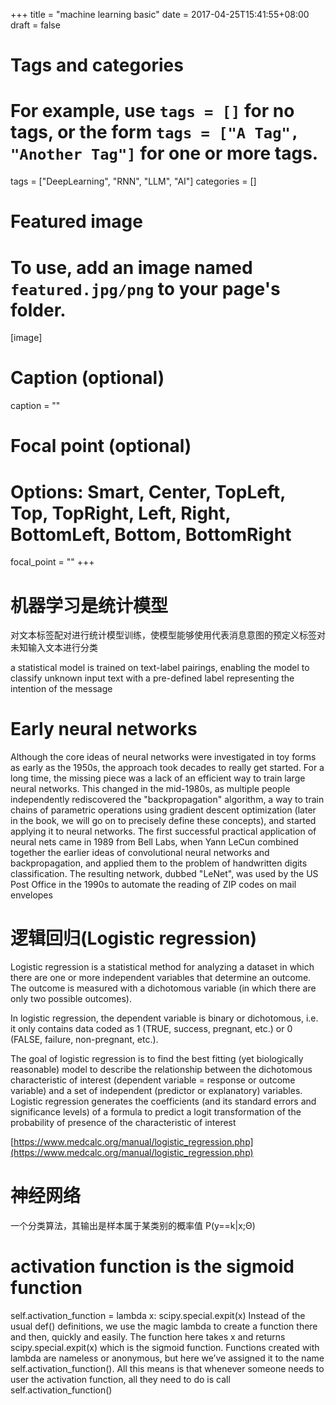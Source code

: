 +++
title = "machine learning basic"
date = 2017-04-25T15:41:55+08:00
draft = false

# Tags and categories
# For example, use `tags = []` for no tags, or the form `tags = ["A Tag", "Another Tag"]` for one or more tags.
tags = ["DeepLearning", "RNN", "LLM", "AI"]
categories = []

# Featured image
# To use, add an image named `featured.jpg/png` to your page's folder. 
[image]
  # Caption (optional)
  caption = ""

  # Focal point (optional)
  # Options: Smart, Center, TopLeft, Top, TopRight, Left, Right, BottomLeft, Bottom, BottomRight
  focal_point = ""
+++


# 机器学习是统计模型

对文本标签配对进行统计模型训练，使模型能够使用代表消息意图的预定义标签对未知输入文本进行分类

a statistical model is trained on text-label pairings, enabling the model to classify unknown input text with a pre-defined label representing the intention of the message

# Early neural networks
Although the core ideas of neural networks were investigated in toy
forms as early as the 1950s, the approach took decades to really get started. For a long
time, the missing piece was a lack of an efficient way to train large neural networks. This
changed in the mid-1980s, as multiple people independently rediscovered the
"backpropagation" algorithm, a way to train chains of parametric operations using
gradient descent optimization (later in the book, we will go on to precisely define these
concepts), and started applying it to neural networks.
The first successful practical application of neural nets came in 1989 from Bell Labs,
when Yann LeCun combined together the earlier ideas of convolutional neural networks
and backpropagation, and applied them to the problem of handwritten digits
classification. The resulting network, dubbed "LeNet", was used by the US Post Office in
the 1990s to automate the reading of ZIP codes on mail envelopes

# 逻辑回归(Logistic regression)
Logistic regression is a statistical method for analyzing a dataset in which there are one or more independent variables that determine an outcome. The outcome is measured with a dichotomous variable (in which there are only two possible outcomes).

In logistic regression, the dependent variable is binary or dichotomous, i.e. it only contains data coded as 1 (TRUE, success, pregnant, etc.) or 0 (FALSE, failure, non-pregnant, etc.).

The goal of logistic regression is to find the best fitting (yet biologically reasonable) model to describe the relationship between the dichotomous characteristic of interest (dependent variable = response or outcome variable) and a set of independent (predictor or explanatory) variables. Logistic regression generates the coefficients (and its standard errors and significance levels) of a formula to predict a logit transformation of the probability of presence of the characteristic of interest

[https://www.medcalc.org/manual/logistic_regression.php](https://www.medcalc.org/manual/logistic_regression.php)


# 神经网络
一个分类算法，其输出是样本属于某类别的概率值 P(y==k|x;Θ)


# activation function is the sigmoid function
self.activation_function = lambda x: scipy.special.expit(x)
Instead of the usual def() definitions, we use the
magic lambda to create a function there and then, quickly and easily. The function here takes x
and returns scipy.special.expit(x) which is the sigmoid function.
Functions created with lambda are nameless or anonymous, but here we’ve assigned it
to the name self.activation_function(). All this means is that whenever someone needs to user
the activation function, all they need to do is call self.activation_function()
